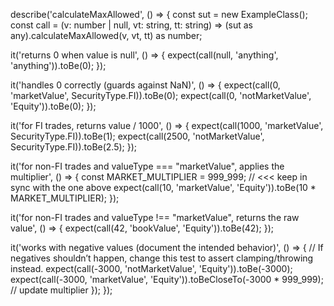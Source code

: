 describe('calculateMaxAllowed', () => {
  const sut = new ExampleClass();
  const call = (v: number | null, vt: string, tt: string) =>
    (sut as any).calculateMaxAllowed(v, vt, tt) as number;

  it('returns 0 when value is null', () => {
    expect(call(null, 'anything', 'anything')).toBe(0);
  });

  it('handles 0 correctly (guards against NaN)', () => {
    expect(call(0, 'marketValue', SecurityType.FI)).toBe(0);
    expect(call(0, 'notMarketValue', 'Equity')).toBe(0);
  });

  it('for FI trades, returns value / 1000', () => {
    expect(call(1000, 'marketValue', SecurityType.FI)).toBe(1);
    expect(call(2500, 'notMarketValue', SecurityType.FI)).toBe(2.5);
  });

  it('for non-FI trades and valueType === "marketValue", applies the multiplier', () => {
    const MARKET_MULTIPLIER = 999_999; // <<< keep in sync with the one above
    expect(call(10, 'marketValue', 'Equity')).toBe(10 * MARKET_MULTIPLIER);
  });

  it('for non-FI trades and valueType !== "marketValue", returns the raw value', () => {
    expect(call(42, 'bookValue', 'Equity')).toBe(42);
  });

  it('works with negative values (document the intended behavior)', () => {
    // If negatives shouldn’t happen, change this test to assert clamping/throwing instead.
    expect(call(-3000, 'notMarketValue', 'Equity')).toBe(-3000);
    expect(call(-3000, 'marketValue', 'Equity')).toBeCloseTo(-3000 * 999_999); // update multiplier
  });
});